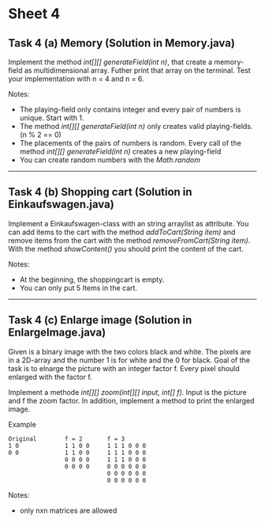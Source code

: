 # Sheet 4

## Task 4 (a) Memory (Solution in Memory.java)

Implement the method *int[][] generateField(int n)*, that create a memory-field as multidimensional array. Futher print that array on the terminal. Test your implementation with n = 4 and n = 6.

Notes:
* The playing-field only contains integer and every pair of numbers is unique. Start with 1.
* The method *int[][] generateField(int n)* only creates valid playing-fields. (n % 2 == 0)
* The placements of the pairs of numbers is random. Every call of the method *int[][] generateField(int n)* creates a new playing-field 
* You can create random numbers with the *Math.random*  

_________________________________________________________________________________________________________________________
  
  
## Task 4 (b) Shopping cart (Solution in Einkaufswagen.java)

Implement a Einkaufswagen-class with an string arraylist as attribute. You can add items to the cart with the method *addToCart(String item)* and remove items from the cart with the method *removeFromCart(String item)*. With the method *showContent()* you should print the content of the cart.

Notes:
* At the beginning, the shoppingcart is empty.
* You can only put 5 Items in the cart.

_________________________________________________________________________________________________________________________
  

## Task 4 (c) Enlarge image (Solution in EnlargeImage.java)
Given is a binary image with the two colors black and white. The pixels are in a 2D-array and the number 1 is for white and the 0 for black. Goal of the task is to elnarge the picture with an integer factor f. Every pixel should enlarged with the factor f.

Implement a methode *int[][] zoom(int[][] input, int[] f)*. Input is the picture and f the zoom factor. In addition, implement a method to print the enlarged image.

Example
```
Original        f = 2       f = 3
1 0             1 1 0 0     1 1 1 0 0 0
0 0             1 1 0 0     1 1 1 0 0 0
                0 0 0 0     1 1 1 0 0 0
                0 0 0 0     0 0 0 0 0 0
                            0 0 0 0 0 0
                            0 0 0 0 0 0
```

Notes:
* only nxn matrices are allowed